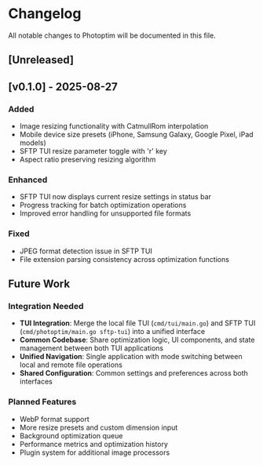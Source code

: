 # Changelog

All notable changes to Photoptim will be documented in this file.

## [Unreleased]

## [v0.1.0] - 2025-08-27

### Added
- Image resizing functionality with CatmullRom interpolation
- Mobile device size presets (iPhone, Samsung Galaxy, Google Pixel, iPad models)
- SFTP TUI resize parameter toggle with 'r' key
- Aspect ratio preserving resizing algorithm

### Enhanced
- SFTP TUI now displays current resize settings in status bar
- Progress tracking for batch optimization operations
- Improved error handling for unsupported file formats

### Fixed
- JPEG format detection issue in SFTP TUI
- File extension parsing consistency across optimization functions

## Future Work

### Integration Needed
- **TUI Integration**: Merge the local file TUI (`cmd/tui/main.go`) and SFTP TUI (`cmd/photoptim/main.go sftp-tui`) into a unified interface
- **Common Codebase**: Share optimization logic, UI components, and state management between both TUI applications
- **Unified Navigation**: Single application with mode switching between local and remote file operations
- **Shared Configuration**: Common settings and preferences across both interfaces

### Planned Features
- WebP format support
- More resize presets and custom dimension input
- Background optimization queue
- Performance metrics and optimization history
- Plugin system for additional image processors